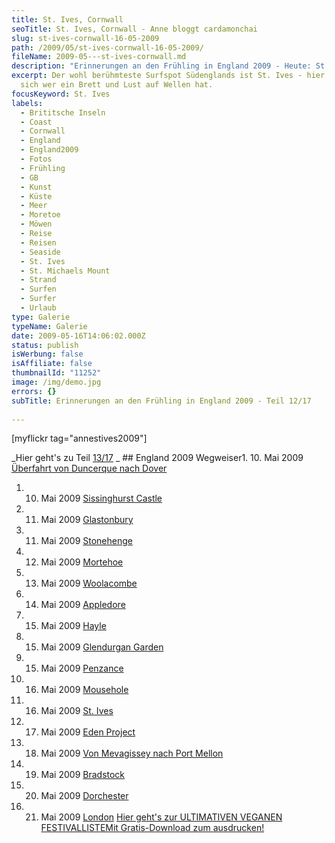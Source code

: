 ```yaml
---
title: St. Ives, Cornwall
seoTitle: St. Ives, Cornwall - Anne bloggt cardamonchai
slug: st-ives-cornwall-16-05-2009
path: /2009/05/st-ives-cornwall-16-05-2009/
fileName: 2009-05---st-ives-cornwall.md
description: "Erinnerungen an den Frühling in England 2009 - Heute: St. Ives"
excerpt: Der wohl berühmteste Surfspot Südenglands ist St. Ives - hier trifft
  sich wer ein Brett und Lust auf Wellen hat.
focusKeyword: St. Ives
labels:
  - Brititsche Inseln
  - Coast
  - Cornwall
  - England
  - England2009
  - Fotos
  - Frühling
  - GB
  - Kunst
  - Küste
  - Meer
  - Moretoe
  - Möwen
  - Reise
  - Reisen
  - Seaside
  - St. Ives
  - St. Michaels Mount
  - Strand
  - Surfen
  - Surfer
  - Urlaub
type: Galerie
typeName: Galerie
date: 2009-05-16T14:06:02.000Z
status: publish
isWerbung: false
isAffiliate: false
thumbnailId: "11252"
image: /img/demo.jpg
errors: {}
subTitle: Erinnerungen an den Frühling in England 2009 - Teil 12/17
  
---
```


[myflickr tag="annestives2009"]

_Hier geht's zu Teil [13/17](/2009/05/eden-project/) _ ## England 2009
Wegweiser1. 10. Mai 2009
[Überfahrt von Duncerque nach Dover](/2009/05/uberfahrt-von-duncerque-nach-dover-10-05-2009/)

1.  10. Mai 2009 [Sissinghurst Castle](/2009/05/sissinghurst-castle/)
1.  11. Mai 2009 [Glastonbury](/2009/05/glastonbury-11-05-2009/)
1.  11. Mai 2009 [Stonehenge](/2009/05/stonehenge-11-05-2009/)
1.  12. Mai 2009 [Mortehoe](/2009/05/mortehoe-cornwall-12-05-2009/)
1.  13. Mai 2009 [Woolacombe](/2009/05/woolacombe-cornwall-13-05-2009/)
1.  14. Mai 2009 [Appledore](/2009/05/appledore-cornwall-14-05-2009/)
1.  15. Mai 2009 [Hayle](/2009/05/hayle-cornwall-14-15-05-2009/)
1.  15. Mai 2009 [Glendurgan Garden](/2009/05/glendurgan-garden-15-05-2009-2/)
1.  15. Mai 2009 [Penzance](/2009/05/penzance-cornwall-15-05-2009/)
1.  16. Mai 2009 [Mousehole](/2009/05/mousehole-cornwall-16-05-2009/)
1.  16. Mai 2009 [St. Ives](/2009/05/st-ives-cornwall-16-05-2009/)
1.  17. Mai 2009 [Eden Project](/2009/05/eden-project/)
1.  18. Mai 2009
        [Von Mevagissey nach Port Mellon](/2009/05/von-mevagissey-nach-port-mellon-18-05-2009/)
1.  19. Mai 2009 [Bradstock](/2009/05/bradstock-19-05-2009/)
1.  20. Mai 2009 [Dorchester](/2009/05/dorchester/)
1.  21. Mai 2009 [London](/2009/05/london-21-05-2009/)
        [Hier geht's zur ULTIMATIVEN VEGANEN FESTIVALLISTEMit Gratis-Download zum ausdrucken!](/2015/03/die-ultimative-vegane-festivalliste)

  